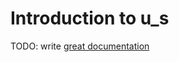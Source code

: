 # Introduction to u_s

TODO: write [great documentation](http://jacobian.org/writing/what-to-write/)
